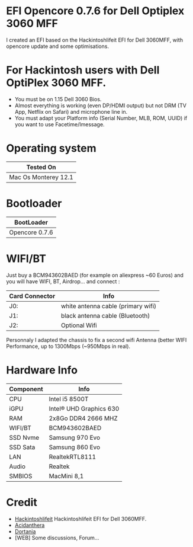 # EFI Opencore 0.7.6 for Dell Optiplex 3060 MFF
I created an EFI based on the Hackintoshlifeit EFI for Dell 3060MFF, with opencore update and some optimisations.

# For Hackintosh users with Dell OptiPlex 3060 MFF.
- You must be on 1.15 Dell 3060 Bios.
- Almost everything is working (even DP/HDMI output) but not DRM (TV App, Netflix on Safari) and microphone line in.
- You must adapt your Platform info (Serial Number, MLB, ROM, UUID) if you want to use Facetime/Imessage.

# Operating system

| Tested On | 
| ------------- |
| Mac Os Monterey 12.1

# Bootloader
| BootLoader | 
| ------------- |
| Opencore 0.7.6 |

# WIFI/BT
Just buy a BCM943602BAED (for example on aliexpress ~60 Euros) and you will have WIFI, BT, Airdrop... and connect :

| Card Connector | Info |
| ------------- | ------------- |
| J0: | white antenna cable (primary wifi) |
| J1: | black antenna cable  (Bluetooth) |
| J2: | Optional Wifi |

Personnaly I adapted the chassis to fix a second wifi Antenna (better WIFI Performance, up to 1300Mbps (~950Mbps in real).

# Hardware Info
| Component | Info |
| ------------- | ------------- |
| CPU  | Intel i5 8500T  |
| iGPU  | Intel® UHD Graphics 630 |
| RAM  | 2x8Go DDR4 2666 MHZ  |
| WIFI/BT  | BCM943602BAED |
| SSD Nvme  | Samsung 970 Evo  |
| SSD Sata | Samsung 860 Evo |
| LAN | RealtekRTL8111 |
| Audio  | Realtek  |
| SMBIOS | MacMini 8,1 |


# Credit
- [Hackintoshlifeit](https://github.com/Hackintoshlifeit) Hackintoshlifeit EFI for Dell 3060MFF.
- [Acidanthera](https://github.com/acidanthera) 
- [Dortania](https://github.com/dortania)
- [WEB] Some discussions, Forum...

